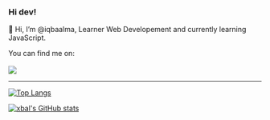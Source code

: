 ### Hi dev! <br/>

👋 Hi, I’m @iqbaalma, Learner Web Developement and currently learning JavaScript.<br>

You can find me on:<br/><br/>
<img src="https://img.shields.io/badge/Instagram-iqbaalna-white?logo=instagram&style=social"/> <br/>

---
[![Top Langs](https://github-readme-stats.vercel.app/api/top-langs/?username=iqbaalma&layout=compact&theme=tokyonight&border_radius=0&hide_border=true)]()

[![xbal's GitHub stats](https://github-readme-stats.vercel.app/api?username=iqbaalma&theme=tokyonight&count_private=true&include_all_commits=true&show_icons=true&border_radius=0&hide_border=true)]()
